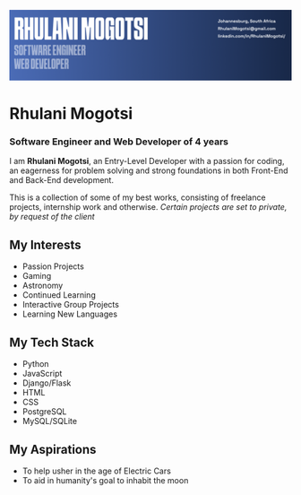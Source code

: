 ![My headshot](images/banner.png)

# Rhulani Mogotsi
### Software Engineer and Web Developer of 4 years

I am **Rhulani Mogotsi**, an Entry-Level Developer with a passion for coding, an eagerness for problem solving and strong foundations in both Front-End and Back-End development.

This is a collection of some of my best works, consisting of freelance projects, internship work and otherwise.
*Certain projects are set to private, by request of the client*

## My Interests

- Passion Projects
- Gaming
- Astronomy
- Continued Learning
- Interactive Group Projects
- Learning New Languages

## My Tech Stack

- Python
- JavaScript
- Django/Flask
- HTML
- CSS
- PostgreSQL
- MySQL/SQLite

## My Aspirations

- To help usher in the age of Electric Cars
- To aid in humanity's goal to inhabit the moon